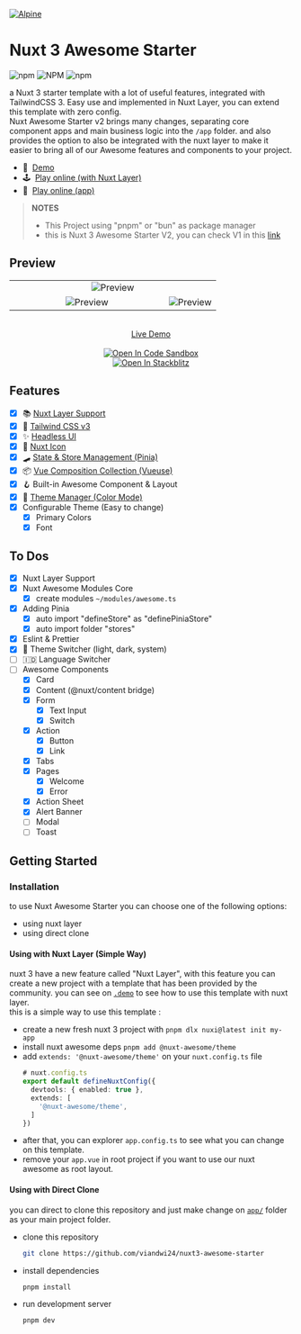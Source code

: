 [![Alpine](./assets/images/banner.png)](https://nuxt3-awesome-starter.vercel.app/)

# Nuxt 3 Awesome Starter

![npm](https://img.shields.io/npm/v/%40nuxt-awesome%2Ftheme)
![NPM](https://img.shields.io/npm/l/%40nuxt-awesome%2Ftheme)
![npm](https://img.shields.io/npm/dm/%40nuxt-awesome/theme)

a Nuxt 3 starter template with a lot of useful features, integrated with TailwindCSS 3. Easy use and implemented in Nuxt Layer, you can extend this template with zero config.  
Nuxt Awesome Starter v2 brings many changes, separating core component apps and main business logic into the `/app` folder. and also provides the option to also be integrated with the nuxt layer to make it easier to bring all of our Awesome features and components to your project.

- 📖&nbsp; [Demo](https://nuxt3-awesome-starter.vercel.app/)
- 🕹&nbsp; [Play online (with Nuxt Layer)](https://githubblitz.com/viandwi24/nuxt3-awesome-starter/tree/v2/.demo)
- 👀&nbsp; [Play online (app)](https://githubblitz.com/viandwi24/nuxt3-awesome-starter)

> **NOTES**
>
> - This Project using "pnpm" or "bun" as package manager
> - this is Nuxt 3 Awesome Starter V2, you can check V1 in this [link](https://github.com/viandwi24/nuxt3-awesome-starter/tree/v1)

## Preview

<table align="center">
  <tr>
    <td align="center" width="100%" colspan="2">
      <img src="assets/images/preview.png?raw=true" alt="Preview" title="Preview">
    </td>
  </tr>
  <tr>
    <td align="center" width="75%">
      <img src="assets/images/preview_desktop.gif?raw=true" alt="Preview" title="Desktop Preview">
    </td>
    <td align="center" width="25%">
      <img src="assets/images/preview_mobile.gif?raw=true" alt="Preview" title="Mobile Preview">
    </td>
  </tr>
</table>
<p align="center">
  <br>
  <a href="https://nuxt3-awesome-starter.vercel.app/" target="_blank">Live Demo</a>
  <br><br>
  <a href="https://codesandbox.io/s/github/viandwi24/nuxt3-awesome-starter" title="Open In Code Sandbox">
    <img src="https://img.shields.io/badge/Open%20in-CodeSandbox-blue?style=flat-square&logo=codesandboxg" alt="Open In Code Sandbox">
  </a>
  <br>
  <a href="https://stackblitz.com/github/viandwi24/nuxt3-awesome-starter" title="Open In Stackblitz">
    <img src="https://developer.stackblitz.com/img/open_in_stackblitz.svg" alt="Open In Stackblitz">
  </a>
</p>

## Features

- [x] 📚 [Nuxt Layer Support](https://nuxt.com/docs/getting-started/layers#layers)
- [x] 💨 [Tailwind CSS v3](https://tailwindcss.com/)
- [x] ✨ [Headless UI](https://headlessui.dev/)
- [x] 🔔 [Nuxt Icon](https://icones.js.org/)
- [x] 🛹 [State & Store Management (Pinia)](https://pinia.vuejs.org/)
- [x] 📦 [Vue Composition Collection (Vueuse)](https://vueuse.org/)
- [x] 🪝 Built-in Awesome Component & Layout
- [x] 🌙 [Theme Manager (Color Mode)](https://color-mode.nuxtjs.org/)
- [x] Configurable Theme (Easy to change)
  - [x] Primary Colors
  - [x] Font

## To Dos

- [x] Nuxt Layer Support
- [x] Nuxt Awesome Modules Core
  - [x] create modules `~/modules/awesome.ts`
- [x] Adding Pinia
  - [x] auto import "defineStore" as "definePiniaStore"
  - [x] auto import folder "stores"
- [x] Eslint & Prettier
- [x] 🌙 Theme Switcher (light, dark, system)
- [ ] 🇮🇩 Language Switcher
- [ ] Awesome Components
  - [x] Card
  - [x] Content (@nuxt/content bridge)
  - [x] Form
    - [x] Text Input
    - [x] Switch
  - [x] Action
    - [x] Button
    - [x] Link
  - [x] Tabs
  - [x] Pages
    - [x] Welcome
    - [x] Error
  - [x] Action Sheet
  - [x] Alert Banner
  - [ ] Modal
  - [ ] Toast

## Getting Started

### Installation

to use Nuxt Awesome Starter you can choose one of the following options:

- using nuxt layer
- using direct clone

#### Using with Nuxt Layer (Simple Way)

nuxt 3 have a new feature called "Nuxt Layer", with this feature you can create a new project with a template that has been provided by the community. you can see on [`.demo`](https://github.com/viandwi24/nuxt3-awesome-starter/tree/v2/.demo) to see how to use this template with nuxt layer.  
this is a simple way to use this template :

- create a new fresh nuxt 3 project with `pnpm dlx nuxi@latest init my-app`
- install nuxt awesome deps `pnpm add @nuxt-awesome/theme`
- add `extends: '@nuxt-awesome/theme'` on your `nuxt.config.ts` file
  ```ts
  # nuxt.config.ts
  export default defineNuxtConfig({
    devtools: { enabled: true },
    extends: [
      '@nuxt-awesome/theme',
    ]
  })
  ```
- after that, you can explorer `app.config.ts` to see what you can change on this template.
- remove your `app.vue` in root project if you want to use our nuxt awesome as root layout.

#### Using with Direct Clone

you can direct to clone this repository and just make change on [`app/`](https://github.com/viandwi24/nuxt3-awesome-starter/tree/v2/app) folder as your main project folder.

- clone this repository
  ```bash
  git clone https://github.com/viandwi24/nuxt3-awesome-starter
  ```
- install dependencies
  ```bash
  pnpm install
  ```
- run development server
  ```bash
  pnpm dev
  ```
